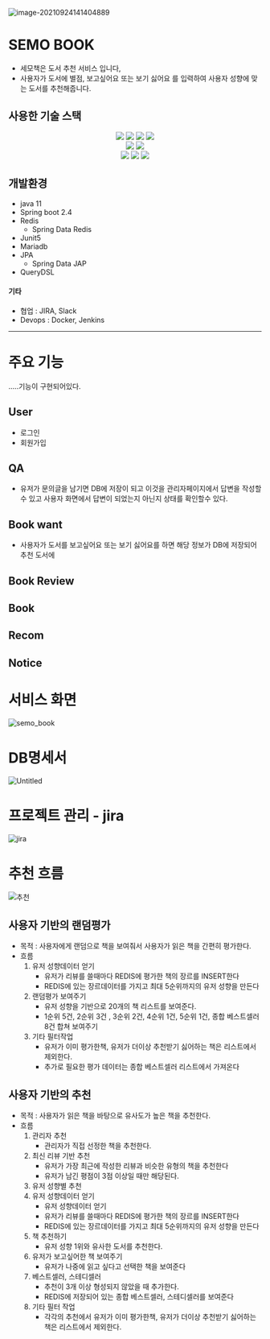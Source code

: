 

![image-20210924141404889](README.assets/134832007-3daa093b-dfe9-4779-a6cb-6c15e96a2b34-20210927102129492.png)

# SEMO BOOK

- 세모책은 도서 추천 서비스 입니다,
- 사용자가 도서에 별점, 보고싶어요 또는 보기 싫어요 를 입력하여 사용자 성향에 맞는 도서를 추천해줍니다.



## 사용한 기술 스택

<div align="center">
  <img src="https://img.shields.io/badge/SpringBoot-6DB33F?style=flat-square&logo=Spring Boot&logoColor=white"/>
  <img src="https://img.shields.io/badge/Java-007396?style=flat-square&logo=Java&logoColor=white"/> 
	<img src="https://img.shields.io/badge/MariaDB-003545?style=flat-square&logo=MariaDB&logoColor=white"/>
  <img src="https://img.shields.io/badge/Redis-DC382D?style=flat-square&logo=Redis&logoColor=white"/> 
<br/>
  <img src="https://img.shields.io/badge/Docker-2496ED?style=flat-square&logo=Docker&logoColor=white"/>
  <img src="https://img.shields.io/badge/Jenkins-D24939?style=flat-square&logo=Jenkins&logoColor=white"/>
<br/>
  <img src="https://img.shields.io/badge/Git-F05032?style=flat-square&logo=Git&logoColor=white"/>
	<img src="https://img.shields.io/badge/Slack-4A154B?style=flat-square&logo=Slack&logoColor=white"/> 
	<img src="https://img.shields.io/badge/Jira-0052CC?style=flat-square&logo=Jira&logoColor=white"/> 
</div>

## 개발환경

* java 11
* Spring boot 2.4
* Redis
  * Spring Data Redis
* Junit5
* Mariadb
* JPA
  * Spring Data JAP
* QueryDSL

#### 기타

* 협업 : JIRA, Slack
*  Devops : Docker, Jenkins 

---

# 주요 기능

.....기능이 구현되어있다.

##  User

* 로그인
* 회원가입

## QA

* 유저가 문의글을 남기면 DB에 저장이 되고 이것을 관리자페이지에서 답변을 작성할 수 있고 사용자 화면에서 답변이 되었는지 아닌지 상태를 확인할수 있다.

## Book want

* 사용자가 도서를 보고싶어요 또는 보기 싫어요를 하면 해당 정보가 DB에 저장되어 추천 도서에 

## Book Review

## Book

## Recom

## Notice

# 서비스 화면

![semo_book](README.assets/semo_book.png)

# DB명세서

![Untitled](README.assets/Untitled.png)

# 프로젝트 관리 - jira

![jira](README.assets/jira.png)

# 추천 흐름

![추천](README.assets/추천.png)



## 사용자 기반의 랜덤평가

- 목적 : 사용자에게 랜덤으로 책을 보여줘서 사용자가 읽은 책을 간편히 평가한다.
- 흐름
  1. 유저 성향데이터 얻기
     - 유저가 리뷰를 쓸때마다 REDIS에 평가한 책의 장르를 INSERT한다
     - REDIS에 있는 장르데이터를 가지고 최대 5순위까지의 유저 성향을 만든다
  2. 랜덤평가 보여주기
     - 유저 성향을 기반으로 20개의 책 리스트를 보여준다.
     - 1순위 5건, 2순위 3건 , 3순위 2건, 4순위 1건, 5순위 1건, 종합 베스트셀러 8건 합쳐 보여주기
  3. 기타 필터작업
     - 유저가 이미 평가한책, 유저가 더이상 추천받기 싫어하는 책은 리스트에서 제외한다.
     - 추가로 필요한 평가 데이터는 종합 베스트셀러 리스트에서 가져온다

## 사용자 기반의 추천

- 목적 : 사용자가 읽은 책을 바탕으로 유사도가 높은 책을 추천한다.
- 흐름
  1. 관리자 추천
     - 관리자가 직접 선정한 책을 추천한다.
  2. 최신 리뷰 기반 추천
     - 유저가 가장 최근에 작성한 리뷰과 비슷한 유형의 책을 추천한다
     - 유저가 남긴 평점이 3점 이상일 때만 해당된다.
  3. 유저 성향별 추천
  4. 유저 성향데이터 얻기
     - 유저 성향데이터 얻기
     - 유저가 리뷰를 쓸때마다 REDIS에 평가한 책의 장르를 INSERT한다
     - REDIS에 있는 장르데이터를 가지고 최대 5순위까지의 유저 성향을 만든다
  5. 책 추천하기
     - 유저 성향 1위와 유사한 도서를 추천한다.
  6. 유저가 보고싶어한 책 보여주기
     - 유저가 나중에 읽고 싶다고 선택한 책을 보여준다
  7. 베스트셀러, 스테디셀러
     - 추천이 3개 이상 형성되지 않았을 때 추가한다.
     - REDIS에 저장되어 있는 종합 베스트셀러, 스테디셀러를 보여준다
  8. 기타 필터 작업
     - 각각의 추천에서 유저가 이미 평가한책, 유저가 더이상 추천받기 싫어하는 책은 리스트에서 제외한다.
